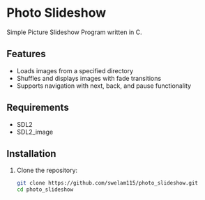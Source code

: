 # Photo Slideshow

Simple Picture Slideshow Program written in C.

## Features
- Loads images from a specified directory
- Shuffles and displays images with fade transitions
- Supports navigation with next, back, and pause functionality

## Requirements
- SDL2
- SDL2_image

## Installation
1. Clone the repository:
   ```sh
   git clone https://github.com/swelam115/photo_slideshow.git
   cd photo_slideshow